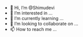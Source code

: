 - 👋 Hi, I’m @Shimudevi
- 👀 I’m interested in ...
- 🌱 I’m currently learning ...
- 💞️ I’m looking to collaborate on ...
- 📫 How to reach me ...

<!---
Shimudevi/Shimudevi is a ✨ special ✨ repository because its `README.md` (this file) appears on your GitHub profile.
You can click the Preview link to take a look at your changes.
--->
